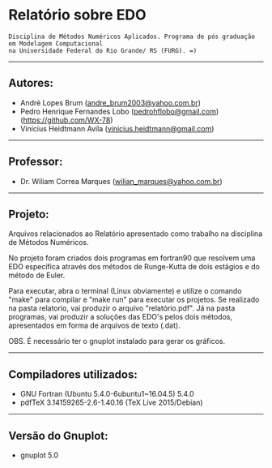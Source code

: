 # Relatório sobre EDO

    Disciplina de Métodos Numéricos Aplicados. Programa de pós graduação em Modelagem Computacional
    na Universidade Federal do Rio Grande/ RS (FURG). =)
    
---

## Autores:

* André Lopes Brum (andre_brum2003@yahoo.com.br)
* Pedro Henrique Fernandes Lobo (pedrohflobo@gmail.com) (https://github.com/WX-78)
* Vinícius Heidtmann Avila (vinicius.heidtmann@gmail.com)

---
## Professor:
	
* Dr. Wiliam Correa Marques (wilian_marques@yahoo.com.br)

---
## Projeto:

Arquivos relacionados ao Relatório apresentado como trabalho na disciplina de Métodos Numéricos.


No projeto foram criados dois programas em fortran90 que resolvem uma EDO específica através dos métodos
de Runge-Kutta de dois estágios e do método de Euler.


Para executar, abra o terminal (Linux obviamente) e utilize o comando "make" para compilar e "make run" 
para executar os projetos. Se realizado na pasta relatorio, vai produzir o arquivo "relatório.pdf". Já na pasta 
programas, vai produzir a soluções das EDO's pelos dois métodos, apresentados em forma de arquivos de texto (.dat).


OBS. É necessário ter o gnuplot instalado para gerar os gráficos.

---
## Compiladores utilizados:

* GNU Fortran (Ubuntu 5.4.0-6ubuntu1~16.04.5) 5.4.0 
* pdfTeX 3.14159265-2.6-1.40.16 (TeX Live 2015/Debian)

---
## Versão do Gnuplot:

* gnuplot 5.0 


